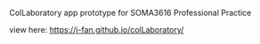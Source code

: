 ColLaboratory app prototype for SOMA3616 Professional Practice

view here: https://j-fan.github.io/colLaboratory/
